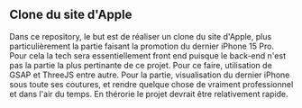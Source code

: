 ## Clone du site d'Apple

Dans ce repository, le but est de réaliser un clone du site d'Apple, plus particulièrement la partie faisant la promotion du dernier iPhone 15 Pro.
Pour cela la tech sera essentiellement front end puisque le back-end n'est pas la partie la plus pertinante de ce projet. Pour ce faire, utilisation de GSAP et ThreeJS entre autre. Pour la partie, visualisation du dernier iPhone sous toute ses coutures, et rendre quelque chose de vraiment professionnel et dans l'air du temps.
En thérorie le projet devrait être relativement rapide.